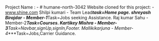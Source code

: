 Project Name : - # humane-north-3042
Website cloned for this project: - www.shine.com
Shilpi kumari - Team Lead***task=Home page.
shreyash Birajdar - Member-1***Task=Jobs seeking Assistance.
Raj kumar Sahu - Member-2***Task=Courses.
Kartikey Mishra - Member-3****Task=Navbar,signUp,signIn,Footer.
Mallikikarjuna  - Member-4****Task=Jobs,Carrier Guidance.
